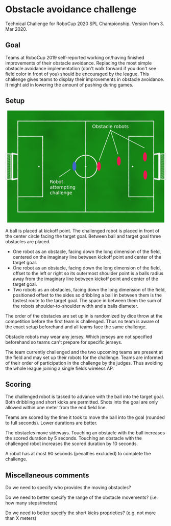 # Obstacle avoidance challenge

Technical Challenge for RoboCup 2020 SPL Championship. Version from 3. Mar 2020.

## Goal

Teams at RoboCup 2019 self-reported working on/having finished improvements of their obstacle avoidance. Replacing the most simple obstacle avoidance implementation (don't walk forward if you don't see field color in front of you) should be encouraged by the league. This challenge gives teams to display their improvements in obstacle avoidance. It might aid in lowering the amount of pushing during games.

## Setup

![](figs/obstacle_challenge_2020.png)

A ball is placed at kickoff point. The challenged robot is placed in front of the center circle facing the target goal.  Between ball and target goal three obstacles are placed.

- One robot as an obstacle, facing down the long dimension of the field, centered on the imaginary line between kickoff point and center of the target goal.
- One robot as an obstacle, facing down the long dimension of the field, offset to the left or right so its outermost shoulder point is a balls radius away from the imaginary line between kickoff point and center of the target goal.
- Two robots  as an obstacles, facing down the long dimension of the field, positioned offset to the sides so dribbling a ball in between them is the fastest route to the target goal. The space in between them the sum of the robots shoulder-to-shoulder width and a balls diameter.

The order of the obstacles are set up in is randomized by dice throw at the competition before the first team is challenged. Thus no team is aware of the exact setup beforehand and all teams face the same challenge.

Obstacle robots may wear any jersey. Which jerseys are not specified beforehand so teams can't prepare for specific jerseys.

The team currently challenged and the two upcoming teams are present at the field and may set up their robots for the challenge. Teams are informed of their order of participation in the challenge by the judges. Thus avoiding the whole league joining a single fields wireless AP.

## Scoring

The challenged robot is tasked to advance with the ball into the target goal. Both dribbling and short kicks are permitted. Shots into the goal are only allowed within one meter from the end field line.

Teams are scored by the time it took to move the ball into the goal (rounded to full seconds). Lower durations are better.

The obstacles move sideways. Touching an obstacle with the ball increases the scored duration by 5 seconds. Touching an obstacle with the challenged robot increases the scored duration by 10 seconds. 

A robot has at most 90 seconds (penalties excluded) to complete the challenge.

## Miscellaneous comments

Do we need to specify who provides the moving obstacles?
  
Do we need to better specify the range of the obstacle movements? (i.e. how many steps/meters)

Do we need to better specify the short kicks proprieties? (e.g. not more than X meters)